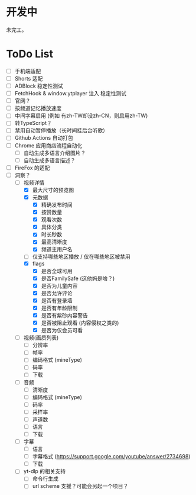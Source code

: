 # 开发中

未完工。

# ToDo List
- [ ] 手机端适配
- [ ] Shorts 适配
- [ ] ADBlock 稳定性测试
- [ ] FetchHook & window.ytplayer 注入 稳定性测试
- [ ] 官网？
- [ ] 按频道记忆播放速度
- [ ] 中间字幕启用 (例如 有zh-TW却没zh-CN，则启用zh-TW)
- [ ] 转TypeScript？
- [ ] 禁用自动暂停播放（长时间挂后台听歌）
- [ ] Github Actions 自动打包
- [ ] Chrome 应用商店流程自动化
  - [ ] 自动生成多语言介绍图片？
  - [ ] 自动生成多语言描述？
- [ ] FireFox 的适配
- [ ] 洞察？
    - [ ] 视频详情
        - [x] 最大尺寸的预览图
        - [x] 元数据
            - [x] 精确发布时间
            - [x] 按赞数量
            - [x] 观看次数
            - [x] 具体分类
            - [x] 时长秒数
            - [x] 最高清晰度
            - [x] 频道主用户名
        - [ ] 仅支持哪些地区播放 / 仅在哪些地区被禁用
        - [x] flags
            - [x] 是否全球可用
            - [x] 是否FamilySafe (这他妈是啥？)
            - [x] 是否为儿童内容
            - [x] 是否允许评论
            - [x] 是否有登录墙
            - [x] 是否有年龄限制
            - [x] 是否有紫砂内容警告
            - [x] 是否被阻止观看 (内容侵权之类的)
            - [x] 是否为仅会员可看
    - [ ] 视频(画质列表)
        - [ ] 分辨率
        - [ ] 帧率
        - [ ] 编码格式 (mineType)
        - [ ] 码率
        - [ ] 下载
    - [ ] 音频
        - [ ] 清晰度
        - [ ] 编码格式 (mineType)
        - [ ] 码率
        - [ ] 采样率
        - [ ] 声道数
        - [ ] 语言
        - [ ] 下载
    - [ ] 字幕
        - [ ] 语言
        - [ ] 字幕格式 (https://support.google.com/youtube/answer/2734698)
        - [ ] 下载
    - [ ] yt-dlp 的相关支持
      - [ ] 命令行生成
      - [ ] url scheme 支援？可能会另起一个项目？